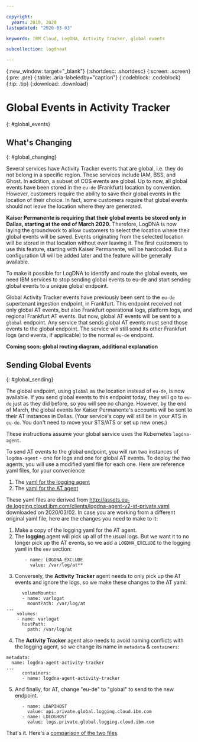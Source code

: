```yaml
---

copyright:
  years: 2019, 2020
lastupdated: "2020-03-03"

keywords: IBM Cloud, LogDNA, Activity Tracker, global events

subcollection: logdnaat

---
```


{:new_window: target="_blank"}
{:shortdesc: .shortdesc}
{:screen: .screen}
{:pre: .pre}
{:table: .aria-labeledby="caption"}
{:codeblock: .codeblock}
{:tip: .tip}
{:download: .download}

# Global Events in Activity Tracker
{: #global_events}

## What's Changing
{: #global_changing}

Several services have Activity Tracker events that are global, i.e. they do not belong in a specific region. These services include IAM, BSS, and Ghost. In addition, a subset of COS events are global.
Up to now, all global events have been stored in the `eu-de` (Frankfurt) location by convention.
However, customers require the ability to save their global events in the location of their choice.
In fact, some customers require that global events should not leave the location where they are generated.

**Kaiser Permanente is requiring that their global events be stored only in Dallas, starting at the end of March 2020.**
Therefore, LogDNA is now laying the groundwork to allow customers to select the location where their global events will be saved.
Events originating from the selected location will be stored in that location without ever leaving it.
The first customers to use this feature, starting with Kaiser Permanente, will be hardcoded. But a configuration UI will be added later and the feature will be generally available.

To make it possible for LogDNA to identify and route the global events, we need IBM services to stop sending global events to eu-de and start sending global events to a unique global endpoint.

Global Activity Tracker events have previously been sent to the `eu-de` supertenant ingestion endpoint, in Frankfurt. This endpoint received not only global AT events, but also Frankfurt operational logs, platform logs, and regional Frankfurt AT events. But now, global AT events will be sent to a `global` endpoint. Any service that sends global AT events must send those events to the global endpoint. The service will still send its other Frankfurt logs (and events, if applicable) to the normal `eu-de` endpoint.

**Coming soon: global routing diagram, additional explanation**

## Sending Global Events
{: #global_sending}

The global endpoint, using `global` as the location instead of `eu-de`, is now available. If you send global events to this endpoint today, they will go to `eu-de` just as they did before, so you will see no change. However, by the end of March, the global events for Kaiser Permanente's accounts will be sent to their AT instances in Dallas. (Your service's copy will still be in your ATS in `eu-de`. You don't need to move your STS/ATS or set up new ones.)

These instructions assume your global service uses the Kubernetes `logdna-agent`.

To send AT events to the global endpoint, you will run two instances of `logdna-agent` - one for logs and one for global AT events. To deploy the two agents, you will use a modified yaml file for each one. Here are reference yaml files, for your convenience:
1. The [yaml for the logging agent](https://github.ibm.com/rbertram/scratch/blob/master/logdna-doc-files/logdna-agent-v2-st-private.yaml)
2. The [yaml for the AT agent](https://github.ibm.com/rbertram/scratch/blob/master/logdna-doc-files/logdna-at-agent-v2-st-private.yaml)

These yaml files are derived from http://assets.eu-de.logging.cloud.ibm.com/clients/logdna-agent-v2-st-private.yaml downloaded on 2020/03/02. In case you are working from a different original yaml file, here are the changes you need to make to it:

1. Make a copy of the logging yaml for the AT agent.
2. The **logging** agent will pick up all of the usual logs. But we want it to no longer pick up the AT events, so we add a `LOGDNA_EXCLUDE` to the logging yaml in the `env` section:
  ```
         - name: LOGDNA_EXCLUDE
           value: /var/log/at**
  ```
3. Conversely, the **Activity Tracker** agent needs to only pick up the AT events and ignore the logs, so we make these changes to the AT yaml:
  ```
        volumeMounts:
        - name: varlogat
          mountPath: /var/log/at
  ...
      volumes:
      - name: varlogat
        hostPath:
          path: /var/log/at
  ```
4. The **Activity Tracker** agent also needs to avoid naming conflicts with the logging agent, so we change its name in `metadata` & `containers`:
  ```
  metadata:
    name: logdna-agent-activity-tracker
  ...
        containers:
        - name: logdna-agent-activity-tracker
  ```
5. And finally, for AT, change "eu-de" to "global" to send to the new endpoint.
  ```
        - name: LDAPIHOST
          value: api.private.global.logging.cloud.ibm.com
        - name: LDLOGHOST
          value: logs.private.global.logging.cloud.ibm.com
  ```

That's it. Here's a [comparison of the two files](https://github.ibm.com/rbertram/scratch/blob/master/logdna-doc-files/yaml-compare.png).

